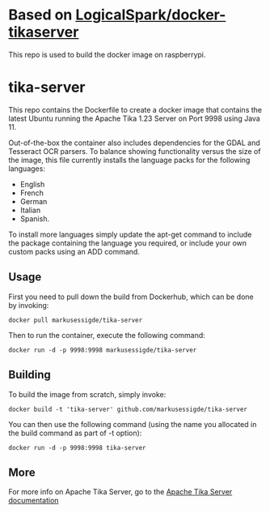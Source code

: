 # Based on [LogicalSpark/docker-tikaserver](https://github.com/LogicalSpark/docker-tikaserver)
This repo is used to build the docker image on raspberrypi.

# tika-server
This repo contains the Dockerfile to create a docker image that contains the latest Ubuntu running the Apache Tika 1.23 Server on Port 9998 using Java 11.

Out-of-the-box the container also includes dependencies for the GDAL and Tesseract OCR parsers.  To balance showing functionality versus the size of the image, this file currently installs the language packs for the following languages:
* English
* French
* German
* Italian
* Spanish.

To install more languages simply update the apt-get command to include the package containing the language you required, or include your own custom packs using an ADD command.

## Usage

First you need to pull down the build from Dockerhub, which can be done by invoking:

    docker pull markusessigde/tika-server

Then to run the container, execute the following command:

    docker run -d -p 9998:9998 markusessigde/tika-server

## Building

To build the image from scratch, simply invoke:

    docker build -t 'tika-server' github.com/markusessigde/tika-server
   
You can then use the following command (using the name you allocated in the build command as part of -t option):

    docker run -d -p 9998:9998 tika-server
    
## More

For more info on Apache Tika Server, go to the [Apache Tika Server documentation](http://wiki.apache.org/tika/TikaJAXRS)
